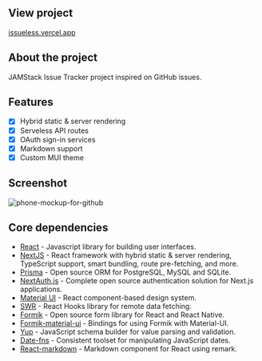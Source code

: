 ## View project

[issueless.vercel.app](https://issueless.vercel.app/)

## About the project

JAMStack Issue Tracker project inspired on GitHub issues.

## Features

- [x] Hybrid static & server rendering
- [x] Serveless API routes
- [x] OAuth sign-in services
- [x] Markdown support
- [x] Custom MUI theme

## Screenshot

![phone-mockup-for-github](https://user-images.githubusercontent.com/4708484/104228133-cbcf9e00-5420-11eb-853c-266bd6c772b7.jpg)

## Core dependencies

- [React](https://reactjs.org/) - Javascript library for building user interfaces.
- [NextJS](https://nextjs.org/) - React framework with hybrid static & server rendering, TypeScript support, smart bundling, route pre-fetching, and more.
- [Prisma](https://www.prisma.io/) - Open source ORM for PostgreSQL, MySQL and SQLite.
- [NextAuth.js](https://next-auth.js.org/) - Complete open source authentication solution for Next.js applications.
- [Material UI](https://material-ui.com/) - React component-based design system.
- [SWR](https://www.npmjs.com/package/swr) - React Hooks library for remote data fetching.
- [Formik](https://www.npmjs.com/package/formik) - Open source form library for React and React Native.
- [Formik-material-ui](https://www.npmjs.com/package/formik-material-ui) - Bindings for using Formik with Material-UI.
- [Yup](https://www.npmjs.com/package/yup) - JavaScript schema builder for value parsing and validation.
- [Date-fns](https://www.npmjs.com/package/date-fns) - Consistent toolset for manipulating JavaScript dates.
- [React-markdown](https://remarkjs.github.io/react-markdown/) - Markdown component for React using remark.
